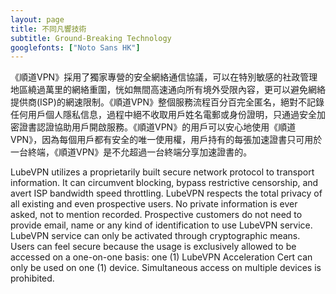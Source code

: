 ```yaml
---
layout: page
title: 不同凡響技術
subtitle: Ground-Breaking Technology
googlefonts: ["Noto Sans HK"]
---
```


《順道VPN》採用了獨家專營的安全網絡通信協議，可以在特別敏感的社政管理地區繞過萬里的網絡重圍，恍如無間高速通向所有境外受限內容，更可以避免網絡提供商(ISP)的網速限制。《順道VPN》整個服務流程百分百完全匿名，絕對不記錄任何用戶個人隱私信息，過程中絕不收取用戶姓名電郵或身份證明，只通過安全加密證書認證協助用戶開啟服務。《順道VPN》的用戶可以安心地使用《順道VPN》，因為每個用戶都有安全的唯一使用權，用戶持有的每張加速證書只可用於一台終端，《順道VPN》是不允超過一台終端分享加速證書的。

LubeVPN utilizes a proprietarily built secure network protocol to transport information. It can circumvent blocking, bypass restrictive censorship, and avert ISP bandwidth speed throttling. LubeVPN respects the total privacy of all existing and even prospective users. No private information is ever asked, not to mention recorded. Prospective customers do not need to provide email, name or any kind of identification to use LubeVPN service. LubeVPN service can only be activated through cryptographic means. Users can feel secure because the usage is exclusively allowed to be accessed on a one-on-one basis: one (1) LubeVPN Acceleration Cert can only be used on one (1) device. Simultaneous access on multiple devices is prohibited.
